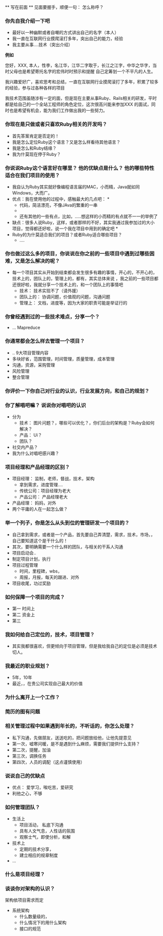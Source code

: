 ** 写在前面 ** 见面要握手，顺便一句： 怎么称呼？

### 你先自我介绍一下吧

* 最好以一种幽默或者自嘲的方式讲出自己的名字（本人）
* 我一直在互联网行业摸爬滚打多年，突出自己的能力，经验
* 我主要从事....技术（突出介绍）

**例如** 

您好，XXX, 本人，性李，名江华，江华二字取于，长江之江字，中华之华字，当时父母也是希望寄托名字的宏伟时时预示和提醒
自己定筹划一个不平凡的人生。

我兴趣爱好广，喜欢思考和总结，一直在互联网行业摸爬滚打了多年，积累了较多的经验，参与过各种各样的项目

我技术范围虽随涉有一定的面，但是现在主要从事Ruby、Rails相关的研发，平时都是给自己的一个全站工程师的角色定位，这次很高兴能来参加XXX
的面试，同时也是希望有机会，能为我们工作做出我的一些努力。


### 你现在是只做或者只喜欢Ruby相关的开发吗？

* 首先答案肯定是否定的！
* 我是怎么定位Ruby这个语言？又是怎么样看待其他语言？
* 我是怎么和Ruby结缘？
* 我为什莫现在停于Ruby？

### 你说说Ruby这个语言好在哪里？ 他的优缺点是什么？ 他的哪些特性适合在我们项目的使用？

* 我自认为Ruby其实就好像编程语言届的MAC，小而精，Java就如同Windows，大而广。
* 优点：我在使用他的过程中，感触最大的几点吧：
  *
  * 代码，简洁漂亮，不像JAva的繁重的一串
  *
  * 还有其他的一些有点，比如，.....想这样的小而精的有点就不一一的举例了
* 缺点：很多人说Ruby，这样，或者那样的不好，其实我通过我参加过的大小项目，觉得都还好啦，说一个我在项目中用到的确定吧
  * 
* Ruby的为什莫适合我们的项目？或者Ruby适合哪些项目？
  * ....
  
### 你也做过这么多的项目，你说说在你之前的一些项目中遇到过哪些困难，又是怎么解决的呢？

* 每一个项目其实从开始到结束都会发生很多有趣的事情，开心的，不开心的，技术上的，团队上的，管理上的，都有，其实总体来说
，我之前的一些项目都还很好啦，我就分享一个技术上的，和一个团队上的事情吧
  * 技术： 技术实现不了（请外援）
  * 团队上的： 协调问题，价值观的问题，沟通问题
  * 管理上： 文档，进度等，因为大家的职责可能是举证行的

### 你曾经遇到过的一些技术难点，分享一个？
  * ... Mapreduce

### 你通常都会怎么样去管理一个项目？
  * .. 9大项目管理内容
  * 多块好省，范围管理，时间管理，质量管理，成本管理
  * 沟通，资源，采购管理
  * 风险管理
  * 整合管理

### 你评价一下你自己对行业的认识，行业发展方向，和自己的规划？

### 你了解唱吧嘛？ 说说你对唱吧的认识
  * 分为
    * 技术： 图片问题？，哪些可以优化？，你们后台的架构是？Ruby会如何解决？
    * 产品： Ui？
    * 团队？
  * 社交内产品？
  * 我为什么对唱吧感兴趣？

### 项目经理和产品经理的区别？
 * 项目经理： 监制，老师，督战，技术，架构
   * 拿到需求，进度管理....
   * 传统公司：项目经理为老大
   * 产品公司： 产品经理老大
 * 产品经理： 妈妈，对外
 * 两个平庸的人在一起怎么做？

### 举一个列子，你是怎么从头到位的管理研发一个项目的？
* 自己拿到需求，或者是一个产品，首先要自己弄清楚，需求，技术，市场，，自己要知道这个是干什么的！
* 其次，要明确需要一个什么样的团队，与相关的干系人沟通
* 项目启动会..
* 制定项目计划，执行
* 项目过程管理
  * 时间，里程碑，wbs，
  * 周报，月报，每天的跟进、对外
* 项目收尾，功过奖励

### 如何保障一个项目的完成？
* 第一 时间上
* 第二 资金上
* 第三


### 我如何给自己定位的，技术，项目管理？
* 其实我都很喜欢，但更倾向于项目管理，但是我给我自己的定位是必须是技术切人。

### 我最近的职业规划？
* 5年，10年
* 最近，，在贵公司实现自己最大的价值

### 为什么离开上一个工作？

### 简历的图有问题

### 相关管理过程中如果遇到年长的，不听话的，你怎么处理？
* 私下沟通，先做朋友，送送吃的，把问题放给他，让他先提意见
* 第一次，嘘寒问暖，是不是遇到什么麻烦，需要我们提供什么支持？
* 第二次，提醒，加油
* 第三次，调换任务
* 第四次，人员的调配（这点谨慎使用）


### 说说自己的优缺点
* 优点： 爱学习，唉吃苦，爱研究
* 利他之心，不够

### 如何管理团队？
 * 生活上
   * 项目活动， 私底下沟通
   * 具有人文气息，人性话的氛围
   * 观察士气，即使分析，和解
 * 技术上
   * 定期的技术分享，
   * 建立相应的规章制度
 * ...
 
### 什么是项目经理？

### 谈谈你对架构的认识？

架构依项目需求而定
 * 系统架构
   * 什么数量级的，
   * 什么情况下的用什么架构
   * 接口的规范
   


















 





